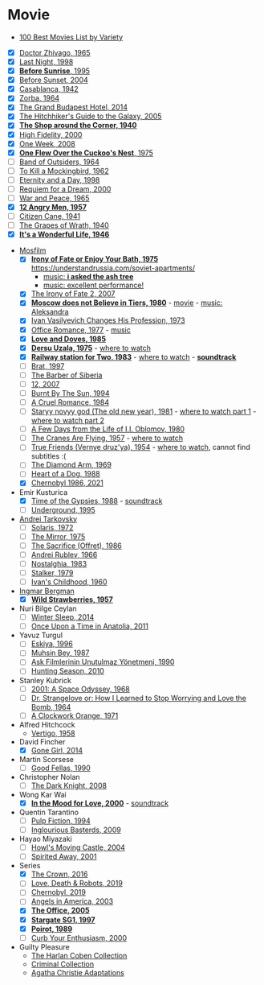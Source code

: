 # Movie
- [100 Best Movies List by Variety](https://variety.com/lists/best-movies-of-all-time/)
- [x] [Doctor Zhivago, 1965](https://www.imdb.com/title/tt0059113/)
- [x] [Last Night, 1998](https://www.imdb.com/title/tt0156729/)
- [x] [**Before Sunrise**, 1995](https://www.imdb.com/title/tt0112471/)
- [x] [Before Sunset, 2004](https://www.imdb.com/title/tt0381681/)
- [x] [Casablanca, 1942](https://www.imdb.com/title/tt0034583/)
- [x] [Zorba, 1964](https://www.imdb.com/title/tt0057831/)
- [x] [The Grand Budapest Hotel, 2014](https://www.imdb.com/title/tt2278388/)
- [x] [The Hitchhiker's Guide to the Galaxy, 2005](https://www.imdb.com/title/tt0371724/)
- [x] [**The Shop around the Corner, 1940**](https://www.imdb.com/title/tt0033045/)
- [x] [High Fidelity, 2000](https://www.imdb.com/title/tt0146882/)
- [x] [One Week, 2008](https://www.imdb.com/title/tt1104806/)
- [x] [**One Flew Over the Cuckoo's Nest**, 1975 ](https://www.imdb.com/title/tt0073486/)
- [ ] [Band of Outsiders, 1964](https://www.imdb.com/title/tt0057869/)
- [ ] [To Kill a Mockingbird, 1962](https://www.imdb.com/title/tt0056592/)
- [ ] [Eternity and a Day, 1998](https://www.imdb.com/title/tt0156794/)
- [ ] [Requiem for a Dream, 2000](https://www.imdb.com/title/tt0180093/)
- [ ] [War and Peace, 1965](https://www.imdb.com/title/tt0063794/)
- [x] [**12 Angry Men, 1957**](https://www.imdb.com/title/tt0050083/)
- [ ] [Citizen Cane, 1941](https://www.imdb.com/title/tt0033467/)
- [ ] [The Grapes of Wrath, 1940](https://www.imdb.com/title/tt0032551/)
- [x] [**It's a Wonderful Life, 1946**](https://www.imdb.com/title/tt0038650/)
- [Mosfilm](https://www.youtube.com/c/Mosfilm_eng)
     - [x] [**Irony of Fate or Enjoy Your Bath, 1975**](https://www.imdb.com/title/tt0073179/) 
      https://understandrussia.com/soviet-apartments/
         - [music: **i asked the ash tree**](https://www.youtube.com/watch?v=Jb3xPamP1os)
         - [music: excellent performance!](https://youtu.be/TJYG5DiauYQ)
     - [x] [The Irony of Fate 2, 2007](https://www.imdb.com/title/tt0987918/)
     - [x] [**Moscow does not Believe in Tiers, 1980**](https://www.imdb.com/title/tt0079579/) -  [movie](https://www.youtube.com/watch?v=NTWA_7-ld_U)  -  [music: Aleksandra](https://www.youtube.com/watch?v=wY_wTjgecf8)
     - [x] [Ivan Vasilyevich Changes His Profession, 1973](https://www.imdb.com/title/tt0070233/)
     - [x] [Office Romance, 1977](https://www.imdb.com/title/tt0076727/) - [music](https://www.youtube.com/watch?v=zczb2E4zwj0)
     - [x] [**Love and Doves, 1985**](https://www.imdb.com/title/tt0087650/)
     - [x] [**Dersu Uzala, 1975**](https://www.imdb.com/title/tt0071411/) - [where to watch](https://www.youtube.com/watch?v=2EWdAnJsfdc)
     - [x] [**Railway station for Two, 1983**](https://www.imdb.com/title/tt0084873/) - [where to watch](https://www.youtube.com/watch?v=bUya5DBvw_g) - [**soundtrack**](https://www.youtube.com/watch?v=LTbGVTofwyA)
     - [ ] [Brat, 1997](https://www.imdb.com/title/tt0118767/)
     - [ ] [The Barber of Siberia](https://www.imdb.com/title/tt0120125/)
     - [ ] [12, 2007](https://www.imdb.com/title/tt0488478/)
     - [ ] [Burnt By The Sun, 1994](https://www.imdb.com/title/tt0111579/)
     - [ ] [A Cruel Romance, 1984](https://www.imdb.com/title/tt0090368/)
     - [ ] [Staryy novyy god (The old new year), 1981](https://www.imdb.com/title/tt0081557/) - [where to watch part 1](https://www.youtube.com/watch?v=vSAVYvnSJ3U) - [where to watch part 2](https://www.youtube.com/watch?v=M7JCEQDunGo)
     - [ ] [A Few Days from the Life of I.I. Oblomov, 1980](https://www.imdb.com/title/tt0079619/?ref_=nv_sr_srsg_0)
     - [ ] [The Cranes Are Flying, 1957](https://www.imdb.com/title/tt0050634/) - [where to watch](https://www.youtube.com/watch?v=2rINnJat-5k)
     - [ ] [True Friends (Vernye druz'ya), 1954](https://www.imdb.com/title/tt0047650/) - [where to watch](https://www.youtube.com/watch?v=qGXoycbxSnA), cannot find subtitles :(
     - [ ] [The Diamond Arm, 1969](https://www.imdb.com/title/tt0062759/)
     - [ ] [Heart of a Dog, 1988](https://www.imdb.com/title/tt0096126/)
     - [x] [Chernobyl 1986, 2021](https://www.imdb.com/title/tt10648714/)
- Emir Kusturica
     - [x] [Time of the Gypsies, 1988](https://www.imdb.com/title/tt0097223/) - [soundtrack](https://open.spotify.com/album/1HrPH9JGhdudroFGQs55i6)
     - [ ] [Underground, 1995](https://www.imdb.com/title/tt0114787/?ref_=nm_knf_t_1)
- [Andrei Tarkovsky](http://thecinemaarchives.com/2019/04/23/the-8th-best-director-of-all-time-andrei-tarkovsky/)
     - [ ] [Solaris, 1972](https://www.imdb.com/title/tt0069293/)
     - [ ] [The Mirror, 1975](https://www.imdb.com/title/tt0072443/)
     - [ ] [The Sacrifice (Offret), 1986](https://www.imdb.com/title/tt0091670/)
     - [ ] [Andrei Rublev, 1966](https://www.imdb.com/title/tt0060107/)
     - [ ] [Nostalghia, 1983](https://www.imdb.com/title/tt0086022/)
     - [ ] [Stalker, 1979](https://www.imdb.com/title/tt0079944/)
     - [ ] [Ivan's Childhood, 1960](https://www.imdb.com/title/tt0056111/)
- [Ingmar Bergman](https://mubi.com/cast/ingmar-bergman)
     - [x] [**Wild Strawberries, 1957**](https://www.imdb.com/title/tt0050986/)
- Nuri Bilge Ceylan
     - [ ] [Winter Sleep, 2014](https://www.imdb.com/title/tt2758880/?ref_=nm_knf_t_2)
     - [ ] [Once Upon a Time in Anatolia, 2011](https://www.imdb.com/title/tt1827487/?ref_=nm_knf_t_1)
- Yavuz Turgul
     - [ ] [Eskiya, 1996](https://www.imdb.com/title/tt0116231/?ref_=nm_knf_t_1)
     - [ ] [Muhsin Bey, 1987](https://www.imdb.com/title/tt0184756/?ref_=nm_knf_t_3)
     - [ ] [Ask Filmlerinin Unutulmaz Yönetmeni, 1990](https://www.imdb.com/title/tt0263074/?ref_=tt_sims_tt_t_2)
     - [ ] [Hunting Season, 2010](https://www.imdb.com/title/tt1668191/?ref_=nm_knf_t_2)
- Stanley Kubrick
     - [ ] [2001: A Space Odyssey, 1968](https://www.imdb.com/title/tt0062622/)
     - [ ] [Dr. Strangelove or: How I Learned to Stop Worrying and Love the Bomb, 1964](https://www.imdb.com/title/tt0057012/)
     - [ ] [A Clockwork Orange, 1971](https://www.imdb.com/title/tt0066921/)
- Alfred Hitchcock
     - [Vertigo, 1958](https://www.imdb.com/title/tt0052357/)
- David Fincher
     - [x] [Gone Girl, 2014](https://www.imdb.com/title/tt2267998/)
- Martin Scorsese
     - [ ] [Good Fellas, 1990](https://www.imdb.com/title/tt0099685/)
- Christopher Nolan
     - [ ] [The Dark Knight, 2008](https://www.imdb.com/title/tt0468569/)
- Wong Kar Wai
     - [x] [**In the Mood for Love, 2000**](https://www.imdb.com/title/tt0118694/) - [soundtrack](https://open.spotify.com/album/7sQUHy86ZsAl0rVwUrYi8s)
- Quentin Tarantino
     - [ ] [Pulp Fiction, 1994](https://www.imdb.com/title/tt0110912/)
     - [ ] [Inglourious Basterds, 2009](https://www.imdb.com/title/tt0361748/)
- Hayao Miyazaki
     - [ ] [Howl's Moving Castle, 2004](https://www.imdb.com/title/tt0347149/)
     - [ ] [Spirited Away, 2001](https://www.imdb.com/title/tt0245429/)
- Series 
     - [x] [The Crown, 2016](https://www.imdb.com/title/tt4786824/)
     - [ ] [Love, Death & Robots, 2019](https://www.imdb.com/title/tt9561862/)
     - [ ] [Chernobyl, 2019](https://www.imdb.com/title/tt7366338/)
     - [ ] [Angels in America, 2003](https://www.imdb.com/title/tt0318997/)
     - [x] [**The Office, 2005**](https://www.imdb.com/title/tt0386676/)
     - [x] [**Stargate SG1, 1997**](https://www.imdb.com/title/tt0118480/)
     - [x] [**Poirot, 1989**](https://www.imdb.com/title/tt0094525/)
     - [ ] [Curb Your Enthusiasm, 2000](https://www.imdb.com/title/tt0264235/)
- Guilty Pleasure
     - [The Harlan Coben Collection](https://www.netflix.com/gb/browse/genre/81180221?so=su)
     - [Criminal Collection](https://screenrant.com/netflix-criminal-shows-watch-order/)
     - [Agatha Christie Adaptations](https://collider.com/best-agatha-christies-tv-adaptations)
  
